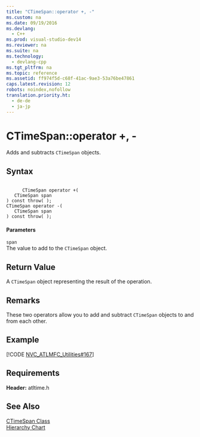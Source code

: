 ```yaml
---
title: "CTimeSpan::operator +, -"
ms.custom: na
ms.date: 09/19/2016
ms.devlang: 
  - C++
ms.prod: visual-studio-dev14
ms.reviewer: na
ms.suite: na
ms.technology: 
  - devlang-cpp
ms.tgt_pltfrm: na
ms.topic: reference
ms.assetid: ff974f5d-c68f-41ac-9ae3-53a76be47861
caps.latest.revision: 12
robots: noindex,nofollow
translation.priority.ht: 
  - de-de
  - ja-jp
---
```

# CTimeSpan::operator +, -
Adds and subtracts `CTimeSpan` objects.  
  
## Syntax  
  
```  
  
      CTimeSpan operator +(  
   CTimeSpan span   
) const throw( );  
CTimeSpan operator -(  
   CTimeSpan span   
) const throw( );  
```  
  
#### Parameters  
 `span`  
 The value to add to the `CTimeSpan` object.  
  
## Return Value  
 A `CTimeSpan` object representing the result of the operation.  
  
## Remarks  
 These two operators allow you to add and subtract `CTimeSpan` objects to and from each other.  
  
## Example  
 [!CODE [NVC_ATLMFC_Utilities#167](../CodeSnippet/VS_Snippets_Cpp/NVC_ATLMFC_Utilities#167)]  
  
## Requirements  
 **Header:** atltime.h  
  
## See Also  
 [CTimeSpan Class](../vs140/CTimeSpan-Class.md)   
 [Hierarchy Chart](../vs140/Hierarchy-Chart.md)
